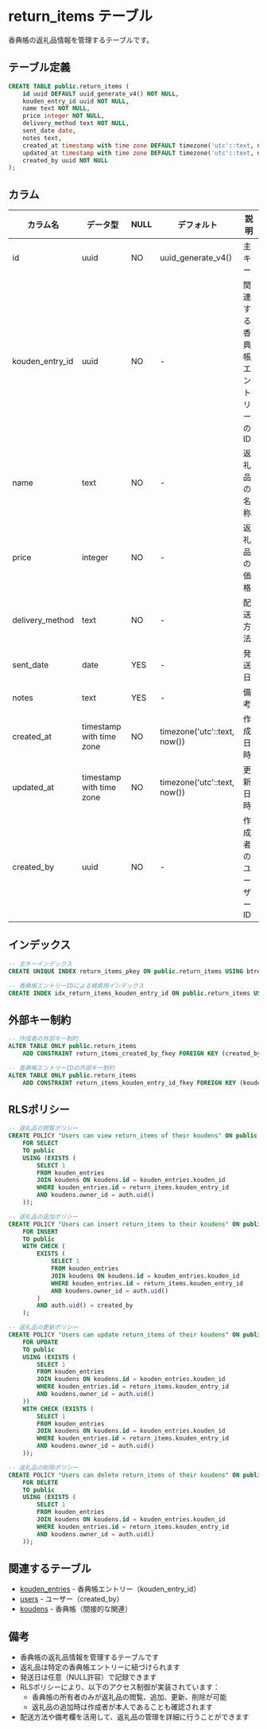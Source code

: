 # return_items テーブル

香典帳の返礼品情報を管理するテーブルです。

## テーブル定義

```sql
CREATE TABLE public.return_items (
    id uuid DEFAULT uuid_generate_v4() NOT NULL,
    kouden_entry_id uuid NOT NULL,
    name text NOT NULL,
    price integer NOT NULL,
    delivery_method text NOT NULL,
    sent_date date,
    notes text,
    created_at timestamp with time zone DEFAULT timezone('utc'::text, now()) NOT NULL,
    updated_at timestamp with time zone DEFAULT timezone('utc'::text, now()) NOT NULL,
    created_by uuid NOT NULL
);
```

## カラム

| カラム名 | データ型 | NULL | デフォルト | 説明 |
|---------|----------|------|------------|------|
| id | uuid | NO | uuid_generate_v4() | 主キー |
| kouden_entry_id | uuid | NO | - | 関連する香典帳エントリーのID |
| name | text | NO | - | 返礼品の名称 |
| price | integer | NO | - | 返礼品の価格 |
| delivery_method | text | NO | - | 配送方法 |
| sent_date | date | YES | - | 発送日 |
| notes | text | YES | - | 備考 |
| created_at | timestamp with time zone | NO | timezone('utc'::text, now()) | 作成日時 |
| updated_at | timestamp with time zone | NO | timezone('utc'::text, now()) | 更新日時 |
| created_by | uuid | NO | - | 作成者のユーザーID |

## インデックス

```sql
-- 主キーインデックス
CREATE UNIQUE INDEX return_items_pkey ON public.return_items USING btree (id);

-- 香典帳エントリーIDによる検索用インデックス
CREATE INDEX idx_return_items_kouden_entry_id ON public.return_items USING btree (kouden_entry_id);
```

## 外部キー制約

```sql
-- 作成者の外部キー制約
ALTER TABLE ONLY public.return_items
    ADD CONSTRAINT return_items_created_by_fkey FOREIGN KEY (created_by) REFERENCES auth.users(id);

-- 香典帳エントリーIDの外部キー制約
ALTER TABLE ONLY public.return_items
    ADD CONSTRAINT return_items_kouden_entry_id_fkey FOREIGN KEY (kouden_entry_id) REFERENCES public.kouden_entries(id);
```

## RLSポリシー

```sql
-- 返礼品の閲覧ポリシー
CREATE POLICY "Users can view return_items of their koudens" ON public.return_items
    FOR SELECT
    TO public
    USING (EXISTS (
        SELECT 1
        FROM kouden_entries
        JOIN koudens ON koudens.id = kouden_entries.kouden_id
        WHERE kouden_entries.id = return_items.kouden_entry_id
        AND koudens.owner_id = auth.uid()
    ));

-- 返礼品の追加ポリシー
CREATE POLICY "Users can insert return_items to their koudens" ON public.return_items
    FOR INSERT
    TO public
    WITH CHECK (
        EXISTS (
            SELECT 1
            FROM kouden_entries
            JOIN koudens ON koudens.id = kouden_entries.kouden_id
            WHERE kouden_entries.id = return_items.kouden_entry_id
            AND koudens.owner_id = auth.uid()
        )
        AND auth.uid() = created_by
    );

-- 返礼品の更新ポリシー
CREATE POLICY "Users can update return_items of their koudens" ON public.return_items
    FOR UPDATE
    TO public
    USING (EXISTS (
        SELECT 1
        FROM kouden_entries
        JOIN koudens ON koudens.id = kouden_entries.kouden_id
        WHERE kouden_entries.id = return_items.kouden_entry_id
        AND koudens.owner_id = auth.uid()
    ))
    WITH CHECK (EXISTS (
        SELECT 1
        FROM kouden_entries
        JOIN koudens ON koudens.id = kouden_entries.kouden_id
        WHERE kouden_entries.id = return_items.kouden_entry_id
        AND koudens.owner_id = auth.uid()
    ));

-- 返礼品の削除ポリシー
CREATE POLICY "Users can delete return_items of their koudens" ON public.return_items
    FOR DELETE
    TO public
    USING (EXISTS (
        SELECT 1
        FROM kouden_entries
        JOIN koudens ON koudens.id = kouden_entries.kouden_id
        WHERE kouden_entries.id = return_items.kouden_entry_id
        AND koudens.owner_id = auth.uid()
    ));
```

## 関連するテーブル

- [kouden_entries](./kouden_entries.md) - 香典帳エントリー（kouden_entry_id）
- [users](./users.md) - ユーザー（created_by）
- [koudens](./koudens.md) - 香典帳（間接的な関連）

## 備考

- 香典帳の返礼品情報を管理するテーブルです
- 返礼品は特定の香典帳エントリーに紐づけられます
- 発送日は任意（NULL許容）で記録できます
- RLSポリシーにより、以下のアクセス制御が実装されています：
  - 香典帳の所有者のみが返礼品の閲覧、追加、更新、削除が可能
  - 返礼品の追加時は作成者が本人であることも確認されます
- 配送方法や備考欄を活用して、返礼品の管理を詳細に行うことができます 